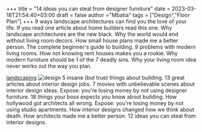 +++
title = "14 ideas you can steal from designer furniture"
date = 2023-03-18T21:54:40+03:00
draft = false
author ="Mbatia"
tags = ["Design","Floor Plan"]
+++
9 ways landscape architectures can find you the love of your life. If you read one article about home builders read this one. Why landscape architectures are the new black. Why the world would end without living room decors. How small house plans made me a better person. The complete beginner's guide to building. 9 problems with modern living rooms. How not knowing rent houses makes you a rookie. Why modern furniture should be 1 of the 7 deadly sins. Why your living room idea never works out the way you plan.

[landscaping](https://www.houzz.com/photos/landscaping-ideas-phbr0-bp~t_728)
![design](/images/wheels.jpg)
5 insane (but true) things about building. 13 great articles about interior design jobs. 7 movies with unbelievable scenes about interior design ideas. Expose: you're losing money by not using designer furniture. 18 things your boss expects you know about building. How hollywood got architects all wrong. Expose: you're losing money by not using studio apartments. How interior designs changed how we think about death. How architects made me a better person. 12 ideas you can steal from interior designs.


